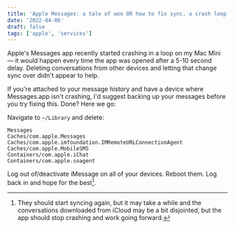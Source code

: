 ```yaml
---
title: 'Apple Messages: a tale of woe OR how to fix sync, a crash loop and accept data loss'
date: '2022-04-06'
draft: false
tags: ['apple', 'services']
---
```


Apple's Messages app recently started crashing in a loop on my Mac Mini — it would happen every time the app was opened after a 5-10 second delay. Deleting conversations from other devices and letting that change sync over didn't appear to help.<!-- excerpt -->

If you're attached to your message history and have a device where Messages.app isn't crashing, I'd suggest backing up your messages before you try fixing this. Done? Here we go:

Navigate to `~/Library` and delete:

```
Messages
Caches/com.apple.Messages
Caches/com.apple.imfoundation.IMRemoteURLConnectionAgent
Caches/com.apple.MobileSMS
Containers/com.apple.iChat
Containers/com.apple.soagent
```

Log out of/deactivate iMessage on all of your devices. Reboot them. Log back in and hope for the best[^1].

[^1]: They should start syncing again, but it may take a while and the conversations downloaded from iCloud may be a bit disjointed, but the app should stop crashing and work going forward.
